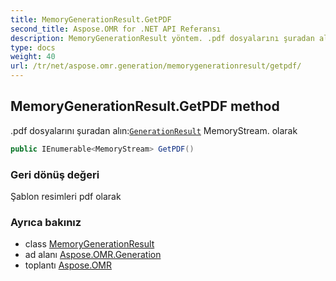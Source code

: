 ```yaml
---
title: MemoryGenerationResult.GetPDF
second_title: Aspose.OMR for .NET API Referansı
description: MemoryGenerationResult yöntem. .pdf dosyalarını şuradan alınGenerationResult MemoryStream. olarak
type: docs
weight: 40
url: /tr/net/aspose.omr.generation/memorygenerationresult/getpdf/
---
```

## MemoryGenerationResult.GetPDF method

.pdf dosyalarını şuradan alın:[`GenerationResult`](../../generationresult/) MemoryStream. olarak

```csharp
public IEnumerable<MemoryStream> GetPDF()
```

### Geri dönüş değeri

Şablon resimleri pdf olarak

### Ayrıca bakınız

* class [MemoryGenerationResult](../)
* ad alanı [Aspose.OMR.Generation](../../memorygenerationresult/)
* toplantı [Aspose.OMR](../../../)


